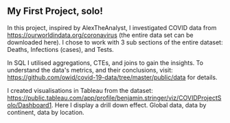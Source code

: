 ## My First Project, solo!

In this project, inspired by AlexTheAnalyst, I investigated COVID data from https://ourworldindata.org/coronavirus (the entire data set can be downloaded here).
I chose to work with 3 sub sections of the entire dataset: Deaths, Infections (cases), and Tests. 

In SQL I utilised aggregations, CTEs, and joins to gain the insights. To understand the data's metrics, and their conclusions, visit: https://github.com/owid/covid-19-data/tree/master/public/data for details.

I created visualisations in Tableau from the dataset: https://public.tableau.com/app/profile/benjamin.stringer/viz/COVIDProjectSolo/Dashboard1.
Here I display a drill down effect. Global data, data by continent, data by location.
